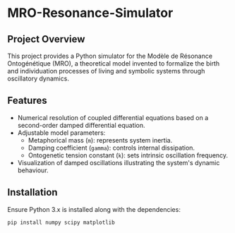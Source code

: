 # MRO-Resonance-Simulator

## Project Overview
This project provides a Python simulator for the Modèle de Résonance Ontogénétique (MRO), a theoretical model invented to formalize the birth and individuation processes of living and symbolic systems through oscillatory dynamics.

## Features
- Numerical resolution of coupled differential equations based on a second-order damped differential equation.
- Adjustable model parameters:
  - Metaphorical mass (`m`): represents system inertia.
  - Damping coefficient (`gamma`): controls internal dissipation.
  - Ontogenetic tension constant (`k`): sets intrinsic oscillation frequency.
- Visualization of damped oscillations illustrating the system's dynamic behaviour.

## Installation
Ensure Python 3.x is installed along with the dependencies:
```
pip install numpy scipy matplotlib
```
